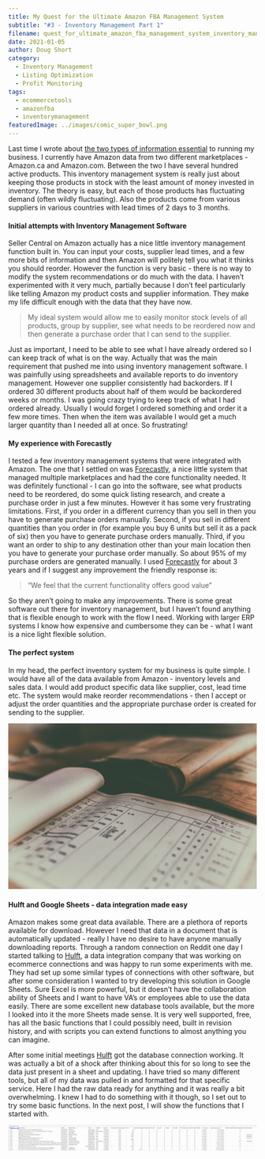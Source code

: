 ```yaml
---
title: My Quest for the Ultimate Amazon FBA Management System
subtitle: "#3 - Inventory Management Part 1"
filename: quest_for_ultimate_amazon_fba_management_system_inventory_management_part_1
date: 2021-01-05
author: Doug Short
category:
  - Inventory Management
  - Listing Optimization
  - Profit Monitoring
tags:
  - ecommercetools
  - amazonfba
  - inventorymanagement
featuredImage: ../images/comic_super_bowl.png
---
```


Last time I wrote about [the two types of information essential](../blog/quest_for_ultimate_amazon_fba_management_system_project_goals) to running my business. I currently have Amazon data from two different marketplaces - Amazon.ca and Amazon.com.  Between the two I have several hundred active products.  This inventory management system is really just about keeping those products in stock with the least amount of money invested in inventory.  The theory is easy, but each of those products has fluctuating demand (often wildly fluctuating).  Also the products come from various suppliers in various countries with lead times of 2 days to 3 months.  

#### Initial attempts with Inventory Management Software
Seller Central on Amazon actually has a nice little inventory management function built in.  You can input your costs, supplier lead times, and a few more bits of information and then Amazon will politely tell you what it thinks you should reorder.  However the function is very basic - there is no way to modify the system recommendations or do much with the data.  I haven’t experimented with it very much, partially because I don’t feel particularly like telling Amazon my product costs and supplier information.  They make my life difficult enough with the data that they have now.

> My ideal system would allow me to easily monitor stock levels of all products, group by supplier, see what needs to be reordered now and then generate a purchase order that I can send to the supplier. 

Just as important, I need to be able to see what I have already ordered so I can keep track of what is on the way.  Actually that was the main requirement that pushed me into using inventory management software.  I was painfully using spreadsheets and available reports to do inventory management.  However one supplier consistently had backorders. If I ordered 30 different products about half of them would be backordered weeks or months.  I was going crazy trying to keep track of what I had ordered already.  Usually I would forget I ordered something and order it a few more times.  Then when the item was available I would get a much larger quantity than I needed all at once.  So frustrating!

#### My experience with Forecastly
I tested a few inventory management systems that were integrated with Amazon.  The one that I settled on was [Forecastly](https://ecomdiscover.com/reviews/forecastly), a nice little system that managed multiple marketplaces and had the core functionality needed.  It was definitely functional - I can go into the software, see what products need to be reordered, do some quick listing research, and create a purchase order in just a few minutes.  However it has some very frustrating limitations.  First, if you order in a different currency than you sell in then you have to generate purchase orders manually.  Second, if you sell in different quantities than you order in (for example you buy 6 units but sell it as a pack of six) then you have to generate purchase orders manually.  Third, if you want an order to ship to any destination other than your main location then you have to generate your purchase order manually.  So about 95% of my purchase orders are generated manually.  I used [Forecastly](https://ecomdiscover.com/reviews/forecastly) for about 3 years and if I suggest any improvement the friendly response is: 

> “We feel that the current functionality offers good value”

So they aren’t going to make any improvements.  There is some great software out there for inventory management, but I haven’t found anything that is flexible enough to work with the flow I need.  Working with larger ERP systems I know how expensive and cumbersome they can be - what I want is a nice light flexible solution.

#### The perfect system
In my head, the perfect inventory system for my business is quite simple.  I would have all of the data available from Amazon - inventory levels and sales data.  I would add product specific data like supplier, cost, lead time etc.  The system would make reorder recommendations - then I accept or adjust the order quantities and the appropriate purchase order is created for sending to the supplier.

![The perfect inventory management system](../images/tabular_data.jpg#display=table;width=512px;height=100%;margin-bottom=30px;margin-top=20px;margin-left=auto;margin-right=auto;foo=bar)

#### Hulft and Google Sheets - data integration made easy
Amazon makes some great data available.  There are a plethora of reports available for download.  However I need that data in a document that is automatically updated - really I have no desire to have anyone manually downloading reports.  Through a random connection on Reddit one day I started talking to [Hulft](https://ecomdiscover.com/reviews/hulft-online-services), a data integration company that was working on ecommerce connections and was happy to run some experiments with me.  They had set up some similar types of connections with other software, but after some consideration I wanted to try developing this solution in Google Sheets.  Sure Excel is more powerful, but it doesn’t have the collaboration ability of Sheets and I want to have VA’s or employees able to use the data easily.  There are some excellent new database tools available, but the more I looked into it the more Sheets made sense.  It is very well supported, free, has all the basic functions that I could possibly need, built in revision history, and with scripts you can extend functions to almost anything you can imagine.

After some initial meetings [Hulft](https://ecomdiscover.com/reviews/hulft-online-services) got the database connection working.  It was actually a bit of a shock after thinking about this for so long to see the data just present in a sheet and updating.  I have tried so many different tools, but all of my data was pulled in and formatted for that specific service.  Here I had the raw data ready for anything and it was really a bit overwhelming.  I knew I had to do something with it though, so I set out to try some basic functions.  In the next post, I will show the functions that I started with.

![Sample inventory management system](../images/spreadsheet.png#display=table;width=512px;height=100%;margin-bottom=30px;margin-top=20px;margin-left=auto;margin-right=auto;foo=bar)
